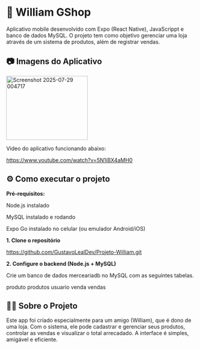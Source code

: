 # 📱 William GShop
Aplicativo mobile desenvolvido com Expo (React Native), JavaScrippt e banco de dados MySQL. O projeto tem como objetivo gerenciar uma loja através de um sistema de produtos, além de registrar vendas.




## 📷 Imagens do Aplicativo


<img width="216" height="170" alt="Screenshot 2025-07-29 004717" src="https://github.com/user-attachments/assets/a2424f8b-4b1c-4005-8eba-ffe2dccde43a" />

Video do aplicativo funcionando abaixo:

https://www.youtube.com/watch?v=5N1iBX4aMH0


## ⚙️ Como executar o projeto
**Pré-requisitos:**

Node.js instalado

MySQL instalado e rodando

Expo Go instalado no celular (ou emulador Android/iOS)

**1. Clone o repositório**

https://github.com/GustavoLealDev/Projeto-William.git

**2. Configure o backend (Node.js + MySQL)**

Crie um banco de dados merceariadb no MySQL com as seguintes tabelas.

produto 
produtos 
usuario 
venda 
vendas


## 👨‍💼 Sobre o Projeto
Este app foi criado especialmente para um amigo (William), que é dono de uma loja. Com o sistema, ele pode cadastrar e gerenciar seus produtos, controlar as vendas e visualizar o total arrecadado. A interface é simples, amigável e eficiente.
